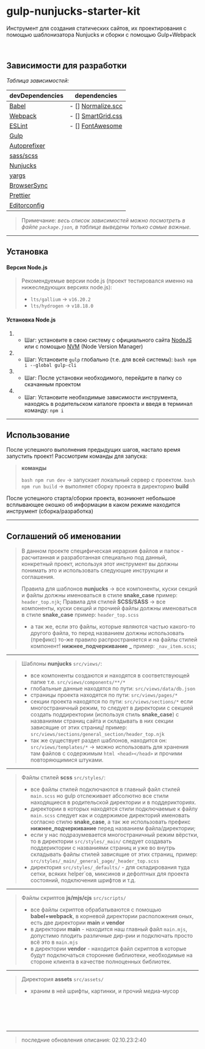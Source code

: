 # gulp-nunjucks-starter-kit

Инструмент для создания статических сайтов, их проектирования с помощью шаблонизатора Nunjucks и сборки с помощью Gulp+Webpack

<br>

## Зависимости для разработки

_Таблица зависимостей:_

| **devDependencies**                                            | **dependencies**                                               |
| -------------------------------------------------------------- | -------------------------------------------------------------- |
| [Babel](https://babeljs.io/docs/)                              | - [] [Normalize.scc](https://github.com/necolas/normalize.css) |
| [Webpack](https://webpack.js.org/concepts/)                    | - [] [SmartGrid.css](https://www.npmjs.com/package/smart-grid) |
| [ESLint](https://eslint.org/docs/latest/)                      | - [] [FontAwesome](https://fontawesome.com/docs)               |
| [Gulp](https://gulpjs.com/docs/en/getting-started/quick-start) |                                                                |
| [Autoprefixer](https://github.com/postcss/autoprefixer)        |                                                                |
| [sass/scss](https://sass-lang.com/documentation/)              |                                                                |
| [Nunjucks](https://mozilla.github.io/nunjucks/templating.html) |                                                                |
| [yargs](http://yargs.js.org/docs/)                             |                                                                |
| [BrowserSync](https://browsersync.io/docs)                     |                                                                |
| [Prettier](https://prettier.io/docs/en/)                       |                                                                |
| [Editorconfig](https://editorconfig.org/)                      |                                                                |

> Примечание:
> _весь список зависимостей можно посмотреть в файле `package.json`, в таблице выведены только самые важные._

---

## Установка

#### Версия Node.js

> Рекомендуемые версии node.js (проект тестировался именно на нижеследующих версиях node.js):
>
> - `lts/gallium` -> `v16.20.2`
> - `lts/hydrogen` -> `v18.18.0`

#### Установка Node.js

1. - Шаг: установите в свою систему с официального сайта [NodeJS](https://nodejs.org/en/) или с помощью [NVM](https://github.com/nvm-sh/nvm#installing-and-updating) (Node Version Manager)

2. - Шаг: Установите `gulp` глобально (т.е. для всей системы): `bash npm i --global gulp-cli`

3. - Шаг: После установки необходимого, перейдите в папку со скачанным проектом

4. - Шаг: Установите необходимые зависимости инструмента, находясь в родительском каталоге проекта и введя в терминал команду: `npm i`

---

## Использование

После успешного выполнения предыдущих шагов, настало время запустить проект! Рассмотрим команды для запуска:

> **команды**
>
> `bash npm run dev` -> запускает локальный сервер с проектом.
> `bash npm run build` -> выполняет сборку проекта в директорию **build**

После успешного старта/сборки проекта, возникнет небольшое всплывающее окошко об информации в каком режиме находится инструмент (сборка/разработка)

---

## Соглашений об именовании

> В данном проекте специфическая иерархия файлов и папок - расчитанная и разработанная специально под данный, конкретный проект, используя этот инструмент вы должны понимать это и использовать следующие инструкции и соглашения.
>
> Правила для шаблонов **nunjucks** -> все компоненты, куски секций и файлы должны именоваться в стиле **snake_case** пример: `header_top.njk`;
> Правила для стилей **SCSS/SASS** -> все компоненты, куски секций и прочией файлы должны именоваться в стиле **snake_case** пример: `header_top.scss`
>
> - а так же, если это файлы, которые являются частью какого-то другого файла, то перед названием должны использовать (префикс) то-же правило распространяется и на файлы стилей компонент! **нижнее_подчеркивание** **\_** пример: `_nav_item.scss`;

---

> Шаблоны **nunjucks** `src/views/`:
>
> - все компоненты создаются и находятся в соответствующей папке т.е. `src/views/components/**/*`
> - глобальные данные находятся по пути: `src/views/data/db.json`
> - страницы проекта находятся по пути: `src/views/pages/*`
> - секции проекта находятся по пути: `src/views/sections/*` если многостраничный режим, то следует в директории с секцией создать поддиректории (используя стиль **snake_case**) с названиями страниц сайта и складывать в них секции зависящие от этих страниц! пример: `src/views/sections/general_section/header_top.njk`
> - так же существует раздел шаблонов, находится он: `src/views/templates/*` -> можно использовать для хранения там файлов с содержимым `html <head></head>` и прочими повторяющимися штуками.

---

> Файлы стилей **scss** `src/styles/`:
>
> - все файлы стилей подключаются в главный файл стилей `main.scss` но gulp отслеживает абсолютно все стили находящиеся в родительской директории и в поддерикториях.
> - директории в которых находятся стили подключаемые к файлу `main.scss` следует как и содержимое директорий именовать согласно стилю **snake_case**, а так же использовать префикс **нижнее_подчеркивание** перед названием файла/директории;
> - если у нас подразумевается многостраничный режим вёрстки, то в директории `src/styles/_main/` следует создавать поддериктории с названиями страниц и уже во внутрь складывать файлы стилей зависящие от этих страниц, пример: `src/styles/_main/_general_page/_header_top.scss`
> - директория `src/styles/_defaults/` - для складирования туда сетки, всяких helper`ов, миксинов и дефолтных для проекта состояний, подключения шрифтов и т.д.

---

> Файлы скриптов **js/mjs/cjs** `src/scripts/`
>
> - все файлы скриптов обрабатываются с помощью **babel+webpack**, в корневой директории расположения оных, есть две директории **main** и **vendor**
> - в директории **main** - находится наш главный файл `main.mjs`, допустимо плодить различные дир-рии и подключать просто всё это в `main.mjs`
> - в директории **vendor** - находится файл скриптов в которые будут подключаться сторонние библиотеки, необходимые на стороне клиента в качестве полноценных библиотек.

---

> Директория **assets** `src/assets/`
>
> - храним в ней шрифты, картинки, и прочий медиа-мусор

<br><br>
<br><br>

---

> последние обновления описания: 02.10.23:2:40
